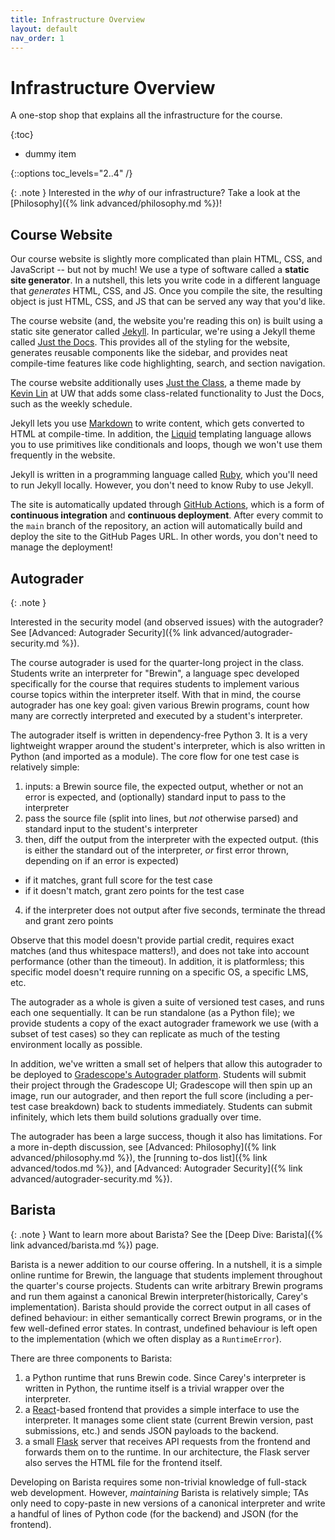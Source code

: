 ```yaml
---
title: Infrastructure Overview
layout: default
nav_order: 1
---
```


# Infrastructure Overview

A one-stop shop that explains all the infrastructure for the course.

{:toc}

- dummy item

{::options toc_levels="2..4" /}

{: .note }
Interested in the *why* of our infrastructure? Take a look at the [Philosophy]({% link advanced/philosophy.md %})!

## Course Website

Our course website is slightly more complicated than plain HTML, CSS, and JavaScript -- but not by much! We use a type of software called a **static site generator**. In a nutshell, this lets you write code in a different language that *generates* HTML, CSS, and JS. Once you compile the site, the resulting object is just HTML, CSS, and JS that can be served any way that you'd like.

The course website (and, the website you're reading this on) is built using a static site generator called [Jekyll](https://jekyllrb.com/). In particular, we're using a Jekyll theme called [Just the Docs](https://just-the-docs.com/). This provides all of the styling for the website, generates reusable components like the sidebar, and provides neat compile-time features like code highlighting, search, and section navigation.

The course website additionally uses [Just the Class](https://github.com/kevinlin1/just-the-class), a theme made by [Kevin Lin](https://kevinl.info/) at UW that adds some class-related functionality to Just the Docs, such as the weekly schedule.

Jekyll lets you use [Markdown](https://en.wikipedia.org/wiki/Markdown) to write content, which gets converted to HTML at compile-time. In addition, the [Liquid](https://shopify.github.io/liquid/) templating language allows you to use primitives like conditionals and loops, though we won't use them frequently in the website.

Jekyll is written in a programming language called [Ruby](https://www.ruby-lang.org/en/), which you'll need to run Jekyll locally. However, you don't need to know Ruby to use Jekyll.

The site is automatically updated through [GitHub Actions](https://github.com/features/actions), which is a form of **continuous integration** and **continuous deployment**. After every commit to the `main` branch of the repository, an action will automatically build and deploy the site to the GitHub Pages URL. In other words, you don't need to manage the deployment!

## Autograder

{: .note }

Interested in the security model (and observed issues) with the autograder? See [Advanced: Autograder Security]({% link advanced/autograder-security.md %}).

The course autograder is used for the quarter-long project in the class. Students write an interpreter for "Brewin", a language spec developed specifically for the course that requires students to implement various course topics within the interpreter itself. With that in mind, the course autograder has one key goal: given various Brewin programs, count how many are correctly interpreted and executed by a student's interpreter.

The autograder itself is written in dependency-free Python 3. It is a very lightweight wrapper around the student's interpreter, which is also written in Python (and imported as a module). The core flow for one test case is relatively simple:

1. inputs: a Brewin source file, the expected output, whether or not an error is expected, and (optionally) standard input to pass to the interpreter
2. pass the source file (split into lines, but *not* otherwise parsed) and standard input to the student's interpreter
3. then, diff the output from the interpreter with the expected output. (this is either the standard out of the interpreter, *or* first error thrown, depending on if an error is expected)
  - if it matches, grant full score for the test case
  - if it doesn't match, grant zero points for the test case
4. if the interpreter does not output after five seconds, terminate the thread and grant zero points

Observe that this model doesn't provide partial credit, requires exact matches (and thus whitespace matters!), and does not take into account performance (other than the timeout). In addition, it is platformless; this specific model doesn't require running on a specific OS, a specific LMS, etc.

The autograder as a whole is given a suite of versioned test cases, and runs each one sequentially. It can be run standalone (as a Python file); we provide students a copy of the exact autograder framework we use (with a subset of test cases) so they can replicate as much of the testing environment locally as possible.

In addition, we've written a small set of helpers that allow this autograder to be deployed to [Gradescope's Autograder platform](https://gradescope-autograders.readthedocs.io/en/latest/). Students will submit their project through the Gradescope UI; Gradescope will then spin up an image, run our autograder, and then report the full score (including a per-test case breakdown) back to students immediately. Students can submit infinitely, which lets them build solutions gradually over time.

The autograder has been a large success, though it also has limitations. For a more in-depth discussion, see [Advanced: Philosophy]({% link advanced/philosophy.md %}), the [running to-dos list]({% link advanced/todos.md %}), and [Advanced: Autograder Security]({% link advanced/autograder-security.md %}).

## Barista

{: .note }
Want to learn more about Barista? See the [Deep Dive: Barista]({% link advanced/barista.md %}) page.

Barista is a newer addition to our course offering. In a nutshell, it is a simple online runtime for Brewin, the language that students implement throughout the quarter's course projects. Students can write arbitrary Brewin programs and run them against a canonical Brewin interpreter(historically, Carey's implementation). Barista should provide the correct output in all cases of defined behaviour: in either semantically correct Brewin programs, or in the few well-defined error states. In contrast, undefined behaviour is left open to the implementation (which we often display as a `RuntimeError`).

There are three components to Barista:

1. a Python runtime that runs Brewin code. Since Carey's interpreter is written in Python, the runtime itself is a trivial wrapper over the interpreter.
2. a [React](https://react.dev/)-based frontend that provides a simple interface to use the interpreter. It manages some client state (current Brewin version, past submissions, etc.) and sends JSON payloads to the backend.
3. a small [Flask](https://flask.palletsprojects.com/) server that receives API requests from the frontend and forwards them on to the runtime. In our architecture, the Flask server also serves the HTML file for the frontend itself.

Developing on Barista requires some non-trivial knowledge of full-stack web development. However, *maintaining* Barista is relatively simple; TAs only need to copy-paste in new versions of a canonical interpreter and write a handful of lines of Python code (for the backend) and JSON (for the frontend).
